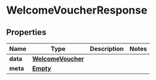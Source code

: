
# WelcomeVoucherResponse

## Properties
Name | Type | Description | Notes
------------ | ------------- | ------------- | -------------
**data** | [**WelcomeVoucher**](WelcomeVoucher.md) |  | 
**meta** | [**Empty**](Empty.md) |  | 



